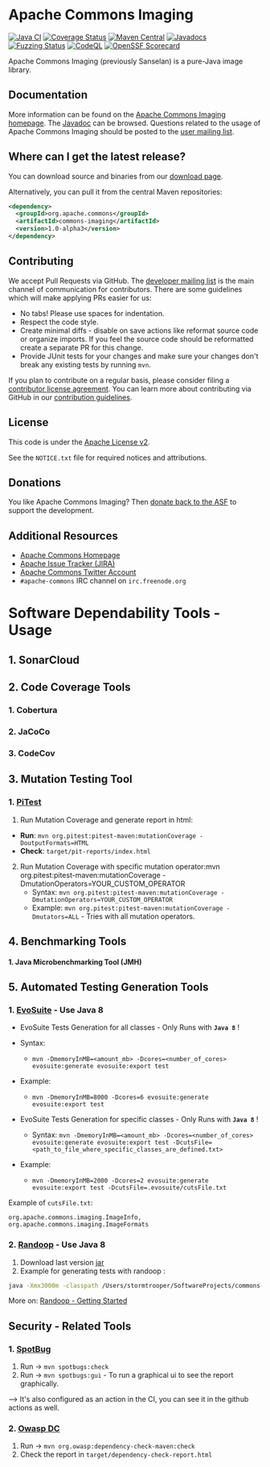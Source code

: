 <!---
 Licensed to the Apache Software Foundation (ASF) under one or more
 contributor license agreements.  See the NOTICE file distributed with
 this work for additional information regarding copyright ownership.
 The ASF licenses this file to You under the Apache License, Version 2.0
 (the "License"); you may not use this file except in compliance with
 the License.  You may obtain a copy of the License at

      http://www.apache.org/licenses/LICENSE-2.0

 Unless required by applicable law or agreed to in writing, software
 distributed under the License is distributed on an "AS IS" BASIS,
 WITHOUT WARRANTIES OR CONDITIONS OF ANY KIND, either express or implied.
 See the License for the specific language governing permissions and
 limitations under the License.
-->
<!---
 +======================================================================+
 |****                                                              ****|
 |****      THIS FILE IS GENERATED BY THE COMMONS BUILD PLUGIN      ****|
 |****                    DO NOT EDIT DIRECTLY                      ****|
 |****                                                              ****|
 +======================================================================+
 | TEMPLATE FILE: readme-md-template.md                                 |
 | commons-build-plugin/trunk/src/main/resources/commons-xdoc-templates |
 +======================================================================+
 |                                                                      |
 | 1) Re-generate using: mvn commons-build:readme-md                    |
 |                                                                      |
 | 2) Set the following properties in the component's pom:              |
 |    - commons.componentid (required, alphabetic, lower case)          |
 |    - commons.release.version (required)                              |
 |                                                                      |
 | 3) Example Properties                                                |
 |                                                                      |
 |  <properties>                                                        |
 |    <commons.componentid>math</commons.componentid>                   |
 |    <commons.release.version>1.2</commons.release.version>            |
 |  </properties>                                                       |
 |                                                                      |
 +======================================================================+
--->
Apache Commons Imaging
===================

[![Java CI](https://github.com/apache/commons-imaging/actions/workflows/maven.yml/badge.svg)](https://github.com/apache/commons-imaging/actions/workflows/maven.yml)
[![Coverage Status](https://codecov.io/gh/apache/commons-imaging/branch/master/graph/badge.svg)](https://app.codecov.io/gh/apache/commons-imaging/branch/master)
[![Maven Central](https://maven-badges.herokuapp.com/maven-central/org.apache.commons/commons-imaging/badge.svg?gav=true)](https://maven-badges.herokuapp.com/maven-central/org.apache.commons/commons-imaging/?gav=true)
[![Javadocs](https://javadoc.io/badge/org.apache.commons/commons-imaging/1.0-alpha3.svg)](https://javadoc.io/doc/org.apache.commons/commons-imaging/1.0-alpha3)
[![Fuzzing Status](https://oss-fuzz-build-logs.storage.googleapis.com/badges/apache-commons.svg)](https://bugs.chromium.org/p/oss-fuzz/issues/list?sort=-opened&can=1&q=proj:apache-commons)
[![CodeQL](https://github.com/apache/commons-imaging/actions/workflows/codeql-analysis.yml/badge.svg)](https://github.com/apache/commons-imaging/actions/workflows/codeql-analysis.yml)
[![OpenSSF Scorecard](https://api.securityscorecards.dev/projects/github.com/apache/commons-imaging/badge)](https://api.securityscorecards.dev/projects/github.com/apache/commons-imaging)

Apache Commons Imaging (previously Sanselan) is a pure-Java image library.

Documentation
-------------

More information can be found on the [Apache Commons Imaging homepage](https://commons.apache.org/proper/commons-imaging).
The [Javadoc](https://commons.apache.org/proper/commons-imaging/apidocs) can be browsed.
Questions related to the usage of Apache Commons Imaging should be posted to the [user mailing list][ml].

Where can I get the latest release?
-----------------------------------
You can download source and binaries from our [download page](https://commons.apache.org/proper/commons-imaging/download_imaging.cgi).

Alternatively, you can pull it from the central Maven repositories:

```xml
<dependency>
  <groupId>org.apache.commons</groupId>
  <artifactId>commons-imaging</artifactId>
  <version>1.0-alpha3</version>
</dependency>
```

Contributing
------------

We accept Pull Requests via GitHub. The [developer mailing list][ml] is the main channel of communication for contributors.
There are some guidelines which will make applying PRs easier for us:
+ No tabs! Please use spaces for indentation.
+ Respect the code style.
+ Create minimal diffs - disable on save actions like reformat source code or organize imports. If you feel the source code should be reformatted create a separate PR for this change.
+ Provide JUnit tests for your changes and make sure your changes don't break any existing tests by running ```mvn```.

If you plan to contribute on a regular basis, please consider filing a [contributor license agreement](https://www.apache.org/licenses/#clas).
You can learn more about contributing via GitHub in our [contribution guidelines](CONTRIBUTING.md).

License
-------
This code is under the [Apache License v2](https://www.apache.org/licenses/LICENSE-2.0).

See the `NOTICE.txt` file for required notices and attributions.

Donations
---------
You like Apache Commons Imaging? Then [donate back to the ASF](https://www.apache.org/foundation/contributing.html) to support the development.

Additional Resources
--------------------

+ [Apache Commons Homepage](https://commons.apache.org/)
+ [Apache Issue Tracker (JIRA)](https://issues.apache.org/jira/browse/IMAGING)
+ [Apache Commons Twitter Account](https://twitter.com/ApacheCommons)
+ `#apache-commons` IRC channel on `irc.freenode.org`

[ml]:https://commons.apache.org/mail-lists.html


# Software Dependability Tools - Usage

## 1. SonarCloud

## 2. Code Coverage Tools
### 1. Cobertura
### 2. JaCoCo
### 3. CodeCov

## 3. Mutation Testing Tool
### 1. [PiTest](https://pitest.org/quickstart/maven/) 
1. Run Mutation Coverage and generate report in html: 
 - **Run**: `mvn org.pitest:pitest-maven:mutationCoverage -DoutputFormats=HTML`
 - **Check**: `target/pit-reports/index.html`
2. Run Mutation Coverage with specific mutation operator:mvn org.pitest:pitest-maven:mutationCoverage -DmutationOperators=YOUR_CUSTOM_OPERATOR
   - Syntax: `mvn org.pitest:pitest-maven:mutationCoverage -DmutationOperators=YOUR_CUSTOM_OPERATOR`
   - Example: `mvn org.pitest:pitest-maven:mutationCoverage -Dmutators=ALL` - Tries with all mutation operators.

## 4. Benchmarking Tools
#### 1. Java Microbenchmarking Tool (JMH)

## 5. Automated Testing Generation Tools
### 1. [EvoSuite](https://www.evosuite.org/) - Use Java 8
- EvoSuite Tests Generation for all classes - Only Runs with **`Java 8`** !
- Syntax:
  - `mvn -DmemoryInMB=<amount_mb> -Dcores=<number_of_cores> evosuite:generate evosuite:export test`
- Example: 
  - `mvn -DmemoryInMB=8000 -Dcores=6 evosuite:generate evosuite:export test`


- EvoSuite Tests Generation for specific classes - Only Runs with **`Java 8`** !
  - Syntax: `mvn -DmemoryInMB=<amount_mb> -Dcores=<number_of_cores> evosuite:generate evosuite:export test -DcutsFile=<path_to_file_where_specific_classes_are_defined.txt>`
- Example:
  - `mvn -DmemoryInMB=2000 -Dcores=2 evosuite:generate evosuite:export test -DcutsFile=.evosuite/cutsFile.txt`

Example of `cutsFile.txt`:

`org.apache.commons.imaging.ImageInfo, org.apache.commons.imaging.ImageFormats`

### 2. [Randoop](https://randoop.github.io/randoop/) - Use Java 8 
1. Download last version [jar](https://randoop.github.io/randoop/manual/index.html#getting_randoop)
2. Example for generating tests with randoop : 
```bash 
java -Xmx3000m -classpath /Users/stormtrooper/SoftwareProjects/commons-imaging/target/commons-imaging-1.0-SNAPSHOT.jar:/Users/stormtrooper/Downloads/randoop-4.3.2/randoop-all-4.3.2.jar randoop.main.Main gentests --testclass=org.apache.commons.imaging.ImageInfo --output-limit=10
```

More on: [Randoop - Getting Started](https://randoop.github.io/randoop/manual/index.html#getting_randoop)

## Security - Related Tools
### 1. [SpotBug](https://spotbugs.github.io/)
1. Run -> `mvn spotbugs:check`
2. Run -> `mvn spotbugs:gui` - To run a graphical ui to see the report graphically.

--> It's also configured as an action in the CI, you can see it in the github actions as well.

### 2. [Owasp DC](https://owasp.org/www-project-dependency-check/)
1. Run -> `mvn org.owasp:dependency-check-maven:check`
2. Check the report in `target/dependency-check-report.html`